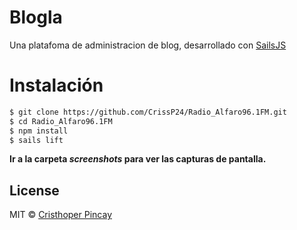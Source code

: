 # Blogla

Una platafoma de administracion de blog, desarrollado con [SailsJS](http://sailsjs.org)

# Instalación

```bash
$ git clone https://github.com/CrissP24/Radio_Alfaro96.1FM.git
$ cd Radio_Alfaro96.1FM
$ npm install
$ sails lift
```

**Ir a la carpeta *screenshots* para ver las capturas de pantalla.**

## License

MIT © [Cristhoper Pincay]()

